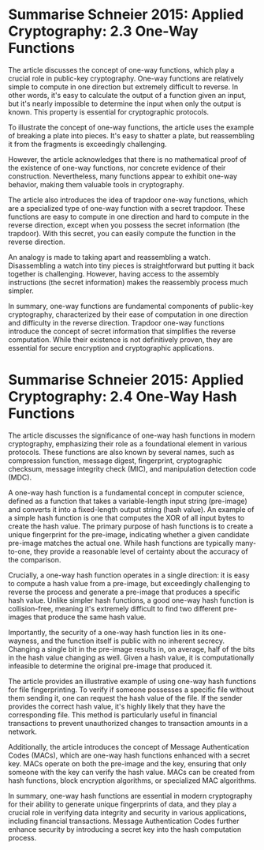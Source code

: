 # Summarise Schneier 2015: Applied Cryptography: 2.3 One-Way Functions 

The article discusses the concept of one-way functions, which play a crucial role in public-key cryptography. One-way functions are relatively simple to compute in one direction but extremely difficult to reverse. In other words, it's easy to calculate the output of a function given an input, but it's nearly impossible to determine the input when only the output is known. This property is essential for cryptographic protocols.

To illustrate the concept of one-way functions, the article uses the example of breaking a plate into pieces. It's easy to shatter a plate, but reassembling it from the fragments is exceedingly challenging.

However, the article acknowledges that there is no mathematical proof of the existence of one-way functions, nor concrete evidence of their construction. Nevertheless, many functions appear to exhibit one-way behavior, making them valuable tools in cryptography.

The article also introduces the idea of trapdoor one-way functions, which are a specialized type of one-way function with a secret trapdoor. These functions are easy to compute in one direction and hard to compute in the reverse direction, except when you possess the secret information (the trapdoor). With this secret, you can easily compute the function in the reverse direction.

An analogy is made to taking apart and reassembling a watch. Disassembling a watch into tiny pieces is straightforward but putting it back together is challenging. However, having access to the assembly instructions (the secret information) makes the reassembly process much simpler.

In summary, one-way functions are fundamental components of public-key cryptography, characterized by their ease of computation in one direction and difficulty in the reverse direction. Trapdoor one-way functions introduce the concept of secret information that simplifies the reverse computation. While their existence is not definitively proven, they are essential for secure encryption and cryptographic applications.

# Summarise Schneier 2015: Applied Cryptography: 2.4 One-Way Hash Functions

The article discusses the significance of one-way hash functions in modern cryptography, emphasizing their role as a foundational element in various protocols. These functions are also known by several names, such as compression function, message digest, fingerprint, cryptographic checksum, message integrity check (MIC), and manipulation detection code (MDC).

A one-way hash function is a fundamental concept in computer science, defined as a function that takes a variable-length input string (pre-image) and converts it into a fixed-length output string (hash value). An example of a simple hash function is one that computes the XOR of all input bytes to create the hash value. The primary purpose of hash functions is to create a unique fingerprint for the pre-image, indicating whether a given candidate pre-image matches the actual one. While hash functions are typically many-to-one, they provide a reasonable level of certainty about the accuracy of the comparison.

Crucially, a one-way hash function operates in a single direction: it is easy to compute a hash value from a pre-image, but exceedingly challenging to reverse the process and generate a pre-image that produces a specific hash value. Unlike simpler hash functions, a good one-way hash function is collision-free, meaning it's extremely difficult to find two different pre-images that produce the same hash value.

Importantly, the security of a one-way hash function lies in its one-wayness, and the function itself is public with no inherent secrecy. Changing a single bit in the pre-image results in, on average, half of the bits in the hash value changing as well. Given a hash value, it is computationally infeasible to determine the original pre-image that produced it.

The article provides an illustrative example of using one-way hash functions for file fingerprinting. To verify if someone possesses a specific file without them sending it, one can request the hash value of the file. If the sender provides the correct hash value, it's highly likely that they have the corresponding file. This method is particularly useful in financial transactions to prevent unauthorized changes to transaction amounts in a network.

Additionally, the article introduces the concept of Message Authentication Codes (MACs), which are one-way hash functions enhanced with a secret key. MACs operate on both the pre-image and the key, ensuring that only someone with the key can verify the hash value. MACs can be created from hash functions, block encryption algorithms, or specialized MAC algorithms.

In summary, one-way hash functions are essential in modern cryptography for their ability to generate unique fingerprints of data, and they play a crucial role in verifying data integrity and security in various applications, including financial transactions. Message Authentication Codes further enhance security by introducing a secret key into the hash computation process.





